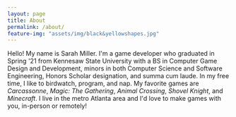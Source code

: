 ```yaml
---
layout: page
title: About
permalink: /about/
feature-img: "assets/img/black&yellowshapes.jpg"
---
```


Hello! My name is Sarah Miller. I'm a game developer who graduated in Spring '21 from Kennesaw State University with a BS in Computer Game Design and Development, minors in both Computer Science and Software Engineering, Honors Scholar designation, and summa cum laude. In my free time, I like to birdwatch, program, and nap. My favorite games are <i>Carcassonne</i>, <i>Magic: The Gathering</i>, <i>Animal Crossing</i>, <i>Shovel Knight</i>, and <i>Minecraft</i>. I live in the metro Atlanta area and I'd love to make games with you, in-person or remotely!
